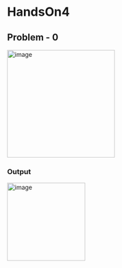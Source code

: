 # HandsOn4

## Problem - 0

<img width="251" alt="image" src="https://github.com/snigdhasuram/HandsOn4/assets/156977256/f61ae384-2569-48fd-a197-febb7b3632b4">

### Output 
<img width="182" alt="image" src="https://github.com/snigdhasuram/HandsOn4/assets/156977256/9fee70aa-b0dd-4c1c-8cf5-2e80b9f5f431">

